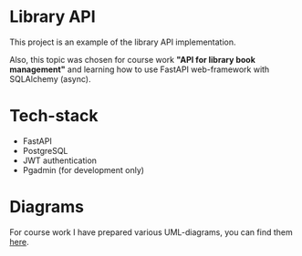 # Library API

This project is an example of the library API implementation.

Also, this topic was chosen for course work **"API for library book management"**
and learning how to use FastAPI web-framework with SQLAlchemy (async).

# Tech-stack
- FastAPI
- PostgreSQL
- JWT authentication
- Pgadmin (for development only)


# Diagrams

For course work I have prepared various UML-diagrams, 
you can find them 
[here](https://github.com/banchinche/book-library/tree/develop/diagrams).
